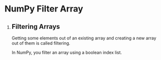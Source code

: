 # NumPy Filter Array
<!DOCTYPE html>
<html>
<body>
    <ol>
        <li>
            <h2>Filtering Arrays</h2>
            <p>Getting some elements out of an existing array and creating a new array out of them is called filtering.</p>
            <p>In NumPy, you filter an array using a boolean index list.</p>
        </li>
    </ol>
</body>
</html>